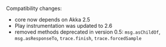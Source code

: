 Compatibility changes:

* core now depends on Akka 2.5
* Play instrumentation was updated to 2.6
* removed methods deprecated in version 0.5: `msg.asChildOf`, `msg.asResponseTo`, `trace.finish`, `trace.forcedSample`